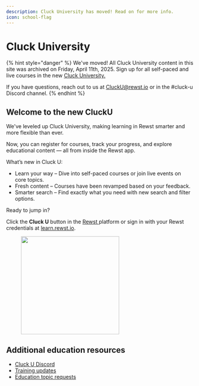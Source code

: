 ```yaml
---
description: Cluck University has moved! Read on for more info.
icon: school-flag
---
```


# Cluck University

{% hint style="danger" %}
We've moved! All Cluck University content in this site was archived on Friday, April 11th, 2025. Sign up for all self-paced and live courses in the new [Cluck University.](https://learn.rewst.io)

If you have questions, reach out to us at [CluckU@rewst.io](mailto:CluckU@rewst.io) or in the #cluck-u Discord channel.
{% endhint %}

## **Welcome to the new CluckU**

We've leveled up Cluck University, making learning in Rewst smarter and more flexible than ever.

Now, you can register for courses, track your progress, and explore educational content — all from inside the Rewst app.

What’s new in Cluck U:

* Learn your way – Dive into self-paced courses or join live events on core topics.
* Fresh content – Courses have been revamped based on your feedback.
* Smarter search – Find exactly what you need with new search and filter options.

Ready to jump in?

Click the **Cluck U** button in the [Rewst ](https://app.rewst.io)platform or sign in with your Rewst credentials at [learn.rewst.io](https://learn.rewst.io).

<figure><img src="../.gitbook/assets/Screenshot 2025-04-07 at 10.16.13 AM.png" alt="" width="264"><figcaption></figcaption></figure>



## Additional education resources

* [Cluck U Discord](https://discord.gg/rewst)&#x20;
* [Training updates](https://docs.rewst.help/updates/cs-and-training-updates)
* [Education topic requests](https://rewst.canny.io/education-topic-requests)
